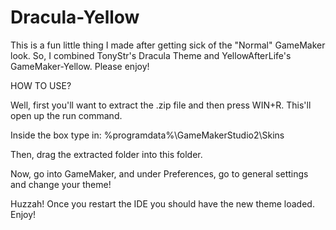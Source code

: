 # Dracula-Yellow
This is a fun little thing I made after getting sick of the "Normal" GameMaker look.
So, I combined TonyStr's Dracula Theme and YellowAfterLife's GameMaker-Yellow.
Please enjoy!

HOW TO USE?

Well, first you'll want to extract the .zip file and then press WIN+R.
This'll open up the run command.

Inside the box type in: %programdata%\GameMakerStudio2\Skins

Then, drag the extracted folder into this folder.

Now, go into GameMaker, and under Preferences, go to general settings and change your theme!

Huzzah! Once you restart the IDE you should have the new theme loaded. Enjoy!
